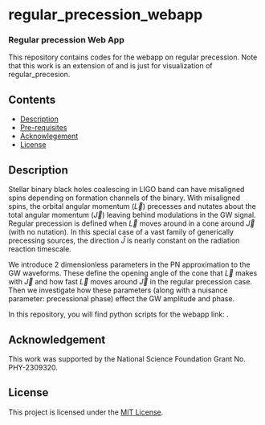 # regular_precession_webapp

### Regular precession Web App

This repository contains codes for the webapp on regular precession. Note that this work is an extension of and is just for visualization of regular_precesion.

## Contents

- [Description](#description)
- [Pre-requisites](#pre-requisites)
- [Acknowlegement](#acknowledgement)
- [License](#license)


## Description

Stellar binary black holes coalescing in LIGO band can have misaligned spins depending on formation channels of the binary. With misaligned spins, the orbital angular momentum ($\vec{L}$) precesses and nutates about the total angular momentum ($\vec{J}$) leaving behind modulations in the GW signal. Regular precession is defined when $\vec{L}$ moves around in a cone around $\vec{J}$ (with no nutation). In this special case of a vast family of generically precessing sources, the direction $\hat{J}$ is nearly constant on the radiation reaction timescale.

We introduce 2 dimensionless parameters in the PN approximation to the GW waveforms. These define the opening angle of the cone that $\vec{L}$ makes with $\vec{J}$ and how fast $\vec{L}$ moves around $\vec{J}$ in the regular precession case. Then we investigate how these parameters (along with a nuisance parameter: precessional phase) effect the GW amplitude and phase.

In this repository, you will find python scripts for the webapp link: .


## Acknowledgement

This work was supported by the National Science Foundation Grant No. PHY-2309320.

## License

This project is licensed under the [MIT License](LICENSE).